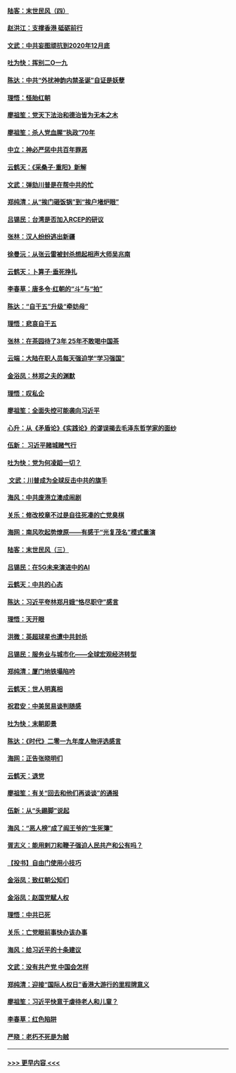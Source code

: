 #### [陆客：末世民风（四）](../pages/nsc993/n11749203.md?t=12272255) 
#### [赵洪江：支撑香港 砥砺前行](../pages/nsc993/n11748482.md?t=12272255) 
#### [文武：中共妄图顽抗到2020年12月底](../pages/nsc993/n11748446.md?t=12272255) 
#### [吐为快：挥别二O一九](../pages/nsc993/n11748411.md?t=12272255) 
#### [陈达：中共“外扰神韵内禁圣诞”自证是妖孽](../pages/nsc993/n11748226.md?t=12272255) 
#### [理悟：怪胎红朝](../pages/nsc993/n11748206.md?t=12272255) 
#### [廖祖笙：党天下法治和德治皆为无本之木](../pages/nsc993/n11748135.md?t=12272255) 
#### [廖祖笙：杀人党血腥“执政”70年](../pages/nsc993/n11745144.md?t=12272255) 
#### [中立：神必严惩中共百年罪恶](../pages/nsc993/n11744970.md?t=12272255) 
#### [云鹤天：《采桑子‧重阳》新解](../pages/nsc993/n11744948.md?t=12272255) 
#### [文武：弹劾川普是在帮中共的忙](../pages/nsc993/n11744758.md?t=12272255) 
#### [郑纯清：从“挨门砸饭锅”到“挨户堵炉眼”](../pages/nsc993/n11744745.md?t=12272255) 
#### [吕锡民：台湾是否加入RCEP的研议](../pages/nsc993/n11744701.md?t=12272255) 
#### [张林：汉人纷纷逃出新疆](../pages/nsc993/n11743530.md?t=12272255) 
#### [徐曼沅：从张云雷被封杀想起相声大师吴兆南](../pages/nsc993/n11741816.md?t=12272255) 
#### [云鹤天：卜算子‧垂死挣扎](../pages/nsc993/n11739956.md?t=12272255) 
#### [李春草：唐多令‧红朝的“斗”与“拍”](../pages/nsc993/n11739830.md?t=12272255) 
#### [陈达：“自干五”升级“牵妨母”](../pages/nsc993/n11739724.md?t=12272255) 
#### [理悟：悲哀自干五](../pages/nsc993/n11739547.md?t=12272255) 
#### [张林：在茶园待了3年 25年不敢喝中国茶](../pages/nsc993/n11739240.md?t=12272255) 
#### [云端：大陆在职人员每天强迫学“学习强国”](../pages/nsc993/n11738735.md?t=12272255) 
#### [金浴凤：林郑之夫的渊默](../pages/nsc993/n11737735.md?t=12272255) 
#### [理悟：叹私企](../pages/nsc993/n11737715.md?t=12272255) 
#### [廖祖笙：全面失控可能袭向习近平](../pages/nsc993/n11737704.md?t=12272255) 
#### [心升：从《矛盾论》《实践论》的谬误揭去毛泽东哲学家的面纱](../pages/nsc993/n11736962.md?t=12272255) 
#### [伍新： 习近平赌城赌气行](../pages/nsc993/n11736929.md?t=12272255) 
#### [吐为快：党为何凌蹈一切？](../pages/nsc993/n11736915.md?t=12272255) 
#### [ 文武：川普成为全球反击中共的旗手](../pages/nsc993/n11736882.md?t=12272255) 
#### [海风：中共废港立澳成闹剧](../pages/nsc993/n11735857.md?t=12272255) 
#### [关乐：修改校章不过是自往死凑的亡党臭棋](../pages/nsc993/n11735097.md?t=12272255) 
#### [海网：南风吹起势燎原——有感于“光复茂名”模式重演](../pages/nsc993/n11732308.md?t=12272255) 
#### [陆客：末世民风（三）](../pages/nsc993/n11732211.md?t=12272255) 
#### [吕锡民：在5G未来演进中的AI](../pages/nsc993/n11730010.md?t=12272255) 
#### [云鹤天：中共的心态](../pages/nsc993/n11729906.md?t=12272255) 
#### [陈达：习近平夸林郑月娥“恪尽职守”感言](../pages/nsc993/n11729881.md?t=12272255) 
#### [理悟：天开眼](../pages/nsc993/n11729699.md?t=12272255) 
#### [洪微：英超球星也遭中共封杀](../pages/nsc993/n11727243.md?t=12272255) 
#### [吕锡民：服务业与城市化——全球宏观经济转型](../pages/nsc993/n11725845.md?t=12272255) 
#### [郑纯清：厦门地铁塌陷吟](../pages/nsc993/n11725813.md?t=12272255) 
#### [云鹤天：世人明真相](../pages/nsc993/n11725621.md?t=12272255) 
#### [祝君安：中美贸易谈判随感](../pages/nsc993/n11725609.md?t=12272255) 
#### [吐为快：末朝即景](../pages/nsc993/n11723365.md?t=12272255) 
#### [陈达：《时代》二零一九年度人物评选感言](../pages/nsc993/n11723337.md?t=12272255) 
#### [海网：正告张晓明们](../pages/nsc993/n11723228.md?t=12272255) 
#### [云鹤天：退党](../pages/nsc993/n11723056.md?t=12272255) 
#### [廖祖笙：有关“回去和他们再谈谈”的通报](../pages/nsc993/n11722442.md?t=12272255) 
#### [伍新：从“头踢脚”说起](../pages/nsc993/n11722429.md?t=12272255) 
#### [海风：“恶人榜”成了阎王爷的“生死簿”](../pages/nsc993/n11722272.md?t=12272255) 
#### [胥志义：能用剌刀和鞭子强迫人民共产和公有吗？](../pages/nsc993/n11720569.md?t=12272255) 
#### [【投书】自由门使用小技巧](../pages/nsc993/n11720180.md?t=12272255) 
#### [金浴凤：致红朝公知们](../pages/nsc993/n11720563.md?t=12272255) 
#### [金浴凤：赵国党赋人权](../pages/nsc993/n11720533.md?t=12272255) 
#### [理悟：中共已死](../pages/nsc993/n11720233.md?t=12272255) 
#### [关乐：亡党眼前事快办该办事](../pages/nsc993/n11719160.md?t=12272255) 
#### [海风：给习近平的十条建议](../pages/nsc993/n11717616.md?t=12272255) 
#### [文武：没有共产党 中国会怎样](../pages/nsc993/n11717584.md?t=12272255) 
#### [郑纯清：迎接“国际人权日”香港大游行的里程牌意义](../pages/nsc993/n11717417.md?t=12272255) 
#### [廖祖笙：习近平快意于虐待老人和儿童？](../pages/nsc993/n11715313.md?t=12272255) 
#### [李春草：红色陷阱](../pages/nsc993/n11715029.md?t=12272255) 
#### [严晓：老朽不死是为贼](../pages/nsc993/n11712910.md?t=12272255) 

----
#### [ >>> 更早内容 <<< ](../indexes/nsc993-earlier.md)
